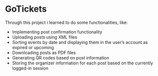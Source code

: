 # GoTickets

Through this project i learned to do some functionalities, like:
  
  - Implementing post confirmation functionality
  - Uploading posts using XML files
  - Sorting events by date and displaying them in the user’s account as expired or upcoming
  - Downloading posts as PDF files
  - Generating QR codes based on post information
  - Storing the organizer information for each post based on the currently logged-in session
